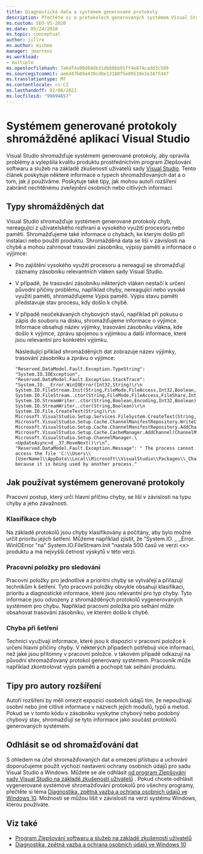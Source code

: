 ```yaml
---
title: Diagnostická data a systémem generované protokoly
description: Přečtěte si o protokolech generovaných systémem Visual Studio, typech shromažďovaných dat a o tom, jak se používají k řešení problémů a zlepšení kvality produktu.
ms.custom: SEO-VS-2020
ms.date: 05/24/2018
ms.topic: conceptual
author: jillre
ms.author: michma
manager: jmartens
ms.workload:
- multiple
ms.openlocfilehash: 7a6df4a90d8ddb31db88bb91ff4e874cadd3c589
ms.sourcegitcommit: ae6d47b09a439cd0e13180f5e89510e3e347fd47
ms.translationtype: MT
ms.contentlocale: cs-CZ
ms.lasthandoff: 02/08/2021
ms.locfileid: "99894657"
---
```

# <a name="system-generated-logs-collected-by-visual-studio"></a>Systémem generované protokoly shromážděné aplikací Visual Studio

Visual Studio shromažďuje systémem generované protokoly, aby opravila problémy a vylepšila kvalitu produktu prostřednictvím program Zlepšování softwaru a služeb na základě zkušeností uživatelů sady [Visual Studio](visual-studio-experience-improvement-program.md). Tento článek poskytuje některé informace o typech shromažďovaných dat a o tom, jak ji používáme. Poskytuje také tipy, jak mohou autoři rozšíření zabránit nechtěnému zveřejnění osobních nebo citlivých informací.

## <a name="types-of-collected-data"></a>Typy shromážděných dat

Visual Studio shromažďuje systémem generované protokoly chyb, nereagující z uživatelského rozhraní a vysokého využití procesoru nebo paměti. Shromažďujeme také informace o chybách, ke kterým došlo při instalaci nebo použití produktu. Shromážděná data se liší v závislosti na chybě a mohou zahrnovat trasování zásobníku, výpisy paměti a informace o výjimce:

- Pro zajištění vysokého využití procesoru a nereagují se shromažďují záznamy zásobníku relevantních vláken sady Visual Studio.

- V případě, že trasování zásobníku některých vláken nestačí k určení původní příčiny problému, například chyby, nereagující nebo vysoké využití paměti, shromažďujeme *Výpis* paměti. Výpis stavu paměti představuje stav procesu, kdy došlo k chybě.

- V případě neočekávaných chybových stavů, například při pokusu o zápis do souboru na disku, shromažďujeme informace o výjimce. Informace obsahují název výjimky, trasování zásobníku vlákna, kde došlo k výjimce, zprávu spojenou s výjimkou a další informace, které jsou relevantní pro konkrétní výjimku.

   Následující příklad shromážděných dat zobrazuje název výjimky, trasování zásobníku a zprávu o výjimce:

   ```text
   "Reserved.DataModel.Fault.Exception.TypeString": "System.IO.IOException",
   "Reserved.DataModel.Fault.Exception.StackTrace": "System.IO.__Error.WinIOError(Int32,String)\r\n
   System.IO.FileStream.Init(String,FileMode,FileAccess,Int32,Boolean,FileShare,Int32,FileOptions,SECURITY_ATTRIBUTES,String,Boolean,Boolean,Boolean)\r\n
   System.IO.FileStream..ctor(String,FileMode,FileAccess,FileShare,Int32,FileOptions,String,Boolean,Boolean,Boolean)\r\nSystem.IO.StreamWriter.CreateFile(String,Boolean,Boolean)\r\n
   System.IO.StreamWriter..ctor(String,Boolean,Encoding,Int32,Boolean)\r\n
   System.IO.StreamWriter..ctor(String,Boolean)\r\n
   System.IO.File.CreateText(String)\r\n
   Microsoft.VisualStudio.Setup.Services.FileSystem.CreateText(String,Boolean)\r\n
   Microsoft.VisualStudio.Setup.Cache.ChannelManifestRepository.WriteChannelManifest(IChannelManifest,String,String)\r\n
   Microsoft.VisualStudio.Setup.Cache.ChannelManifestRepository.AddChannel(ChannelManifestPair,Boolean)\r\n
   Microsoft.VisualStudio.Setup.Cache.CacheManager.AddChannel(ChannelManifestPair,Boolean)\r\n
   Microsoft.VisualStudio.Setup.ChannelManager.\<UpdateAsync>d__37.MoveNext()\r\n”,
   "Reserved.DataModel.Fault.Exception.Message": " The process cannot access the file 'C:\\Users\\[UserName]\\AppData\\Local\\Microsoft\\VisualStudio\\Packages\\_Channels\\4CB340F5\\channelManifest.json' because it is being used by another process."
   ```

## <a name="how-we-use-system-generated-logs"></a>Jak používat systémem generované protokoly

Pracovní postup, který určí hlavní příčinu chyby, se liší v závislosti na typu chyby a jeho závažnosti.

### <a name="error-classification"></a>Klasifikace chyb

Na základě protokolů jsou chyby klasifikovány a počítány, aby bylo možné určit prioritu jejich šetření. Můžeme například zjistit, že "System.IO. \_ _Error. WinIOError "na" System.IO.FileStream.Init "nastala 500 časů ve verzi \<x> produktu a má nejvyšší četnost výskytů v této verzi.

### <a name="work-items-for-tracking"></a>Pracovní položky pro sledování

Pracovní položky pro jednotlivé a prioritní chyby se vytvářejí a přiřazují technikům k šetření. Tyto pracovní položky obvykle obsahují klasifikaci, prioritu a diagnostické informace, které jsou relevantní pro typ chyby. Tyto informace jsou odvozeny z shromážděných protokolů vygenerovaných systémem pro chybu. Například pracovní položka pro selhání může obsahovat trasování zásobníku, ve kterém došlo k chybě.

### <a name="error-investigation"></a>Chyba při šetření

Technici využívají informace, které jsou k dispozici v pracovní položce k určení hlavní příčiny chyby. V některých případech potřebují více informací, než jaké jsou přítomny v pracovní položce. v takovém případě odkazují na původní shromažďovaný protokol generovaný systémem. Pracovník může například zkontrolovat výpis paměti a pochopit tak selhání produktu.

## <a name="tips-for-extension-authors"></a>Tipy pro autory rozšíření

Autoři rozšíření by měli omezit expozici osobních údajů tím, že nepoužívají osobní nebo jiné citlivé informace v názvech jejich modulů, typů a metod. Pokud se v tomto kódu v zásobníku vyskytne chybový nebo podobný chybový stav, shromažďují se tyto informace jako součást protokolů generovaných systémem.

## <a name="opt-out-of-data-collection"></a>Odhlásit se od shromažďování dat

S ohledem na účel shromažďovaných dat a omezení přístupu a uchování doporučujeme použít výchozí nastavení ochrany osobních údajů pro sadu Visual Studio a Windows. Můžete se ale odhlásit [od program Zlepšování sady Visual Studio na základě zkušeností uživatelů](../ide/visual-studio-experience-improvement-program.md#opt-in-or-out) . Pokud chcete odhlásit vygenerované systémové shromažďování protokolů pro všechny programy, přečtěte si téma [Diagnostika, zpětná vazba a ochrana osobních údajů ve Windows 10](https://privacy.microsoft.com/windows-10-feedback-diagnostics-and-privacy). Možnosti se můžou lišit v závislosti na verzi systému Windows, kterou používáte.

## <a name="see-also"></a>Viz také

- [Program Zlepšování softwaru a služeb na základě zkušeností uživatelů](visual-studio-experience-improvement-program.md)
- [Diagnostika, zpětná vazba a ochrana osobních údajů ve Windows 10](https://privacy.microsoft.com/windows-10-feedback-diagnostics-and-privacy)